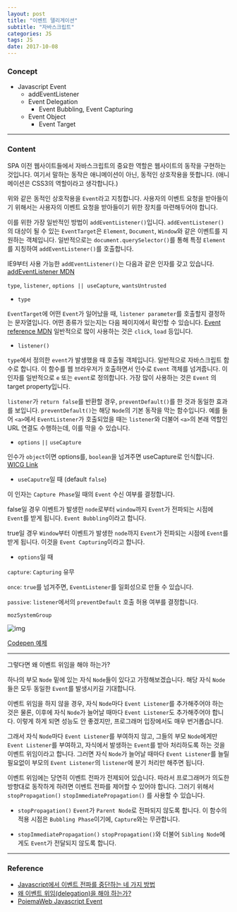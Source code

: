 ```yaml
---
layout: post
title: "이벤트 델리게이션"
subtitle: "자바스크립트"
categories: JS
tags: JS
date: 2017-10-08
---
```


### Concept
  - Javascript Event
      - addEventListener
    - Event Delegation
      - Event Bubbling, Event Capturing
    - Event Object
      - Event Target


---

### Content

SPA 이전 웹사이트들에서 자바스크립트의 중요한 역할은 웹사이트의 동작을 구현하는 것입니다. 여기서 말하는 동작은 애니메이션이 아닌, 동적인 상호작용을 뜻합니다. (애니메이션은 CSS3의 역할이라고 생각합니다.)



위와 같은 동적인 상호작용을 `Event`라고 지칭합니다. 사용자의 이벤트 요청을 받아들이기 위해서는 사용자의 이벤트 요청을 받아들이기 위한 장치를 마련해두어야 합니다.



이를 위한 가장 일반적인 방법이 `addEventListener()`입니다. `addEventListener()`의 대상이 될 수 있는 `EventTarget`은 `Element`, `Document`, `Window`와 같은 이벤트를 지원하는 객체입니다. 일반적으로는 `document.querySelector()`를 통해 특정 `Element`를 지칭하여 `addEventListener()`를 호출합니다.





IE9부터 사용 가능한 `addEventListener()`는 다음과 같은 인자를 갖고 있습니다. [addEventListener MDN](https://developer.mozilla.org/en-US/docs/Web/API/EventTarget/addEventListener)

`type`, `listener`, `options || useCapture`, `wantsUntrusted`



- `type`

`EventTarget`에 어떤 `Event`가 일어났을 때, `listener parameter`를 호출할지 결정하는 문자열입니다. 어떤 종류가 있는지는 다음 페이지에서 확인할 수 있습니다. [Event reference MDN](https://developer.mozilla.org/en-US/docs/Web/Events) 일반적으로 많이 사용하는 것은 `click`, `load` 등입니다.



- `listener()`

`type`에서 정의한 `event`가 발생했을 때 호출될 객체입니다. 일반적으로 자바스크립트 함수로 합니다. 이 함수를 웹 브라우저가 호출하면서 인수로 `Event` 객체를 넘겨줍니다. 이 인자를 일반적으로 `e` 또는 `event`로 정의합니다. 가장 많이 사용하는 것은 `Event` 의 target property입니다.



`listener`가 `return false`를 반환할 경우, `preventDefault()`를 한 것과 동일한 효과를 보입니다. `preventDefault()`는 해당 `Node`의 기본 동작을 막는 함수입니다. 예를 들어 `<a>`에서 `EventListener`가 호출되었을 때는 `listener`와 더불어 `<a>`의 본래 역할인 URL 연결도 수행하는데, 이를 막을 수 있습니다.



- `options` `||`  `useCapture`

인수가 `object`이면 options를, `boolean`을 넘겨주면 useCapture로 인식합니다. [WICG Link](https://github.com/WICG/EventListenerOptions/blob/gh-pages/explainer.md#eventlisteneroptions)



- `useCaputre`일 때 (default `false`)


이 인자는 `Capture Phase`일 때의 `Event` 수신 여부를 결정합니다.

false일 경우 이벤트가 발생한 `node`로부터 `window`까지 `Event`가 전파되는 시점에 `Event`를 받게 됩니다. `Event Bubbling`이라고 합니다.

true일 경우 `Window`부터 이벤트가 발생한 `node`까지 `Event`가 전파되는 시점에 `Event`를 받게 됩니다. 이것을 `Event Capturing`이라고 합니다.



- `options`일 때

`capture`: `Capturing` 유무

`once`: `true`를 넘겨주면, `EventListener`를 일회성으로 만들 수 있습니다.

`passive`: `listener`에서의 `preventDefault` 호출 허용 여부를 결정합니다.

`mozSystemGroup`



![img](https://www.w3.org/TR/DOM-Level-3-Events/images/eventflow.svg)



[Codepen 예제](https://codepen.io/jeewhan/pen/XeaXGJ)

---


그렇다면 왜 이벤트 위임을 해야 하는가?



하나의 부모 `Node` 밑에 있는 자식 `Node`들이 있다고 가정해보겠습니다. 해당 자식 `Node`들은 모두 동일한 `Event`를 발생시키길 기대합니다.



이벤트 위임을 하지 않을 경우, 자식 `Node`마다 `Event Listener`를 추가해주어야 하는 것은 물론, 이후에 자식 `Node`가 늘어날 때마다 `Event Listener`도 추가해주어야 합니다. 이렇게 하게 되면 성능도 안 좋겠지만, 프로그래머 입장에서도 매우 번거롭습니다.



그래서 자식 `Node`마다 `Event Listener`를 부여하지 않고, 그들의 부모 `Node`에게만 `Event Listener`를 부여하고, 자식에서 발생하는 `Event`를 받아 처리하도록 하는 것을  이벤트 위임이라고 합니다. 그러면 자식 `Node`가 늘어날 때마다 `Event Listener`를 늘릴 필요없이 부모의 `Event Listener`의 `listener`에 분기 처리만 해주면 됩니다.





이벤트 위임에는 당연히 이벤트 전파가 전제되어 있습니다. 따라서 프로그래머가 의도한 방향대로 동작하게 하려면 이벤트 전파를 제어할 수 있어야 합니다. 그러기 위해서 `stopPropagation()` `stopImmediatePropagation()` 를 사용할 수 있습니다.



- `stopPropagation()`
  `Event`가 `Parent Node`로 전파되지 않도록 합니다. 이 함수의 적용 시점은 `Bubbling Phase`이기에, `Capture`와는 무관합니다.




- `stopImmediatePropagation()`
  `stopPropagation()`와 더불어 `Sibling Node`에게도 `Event`가 전달되지 않도록 합니다.


---


### Reference

- [Javascript에서 이벤트 전파를 중단하는 네 가지 방법](http://programmingsummaries.tistory.com/313)
- [왜 이벤트 위임(delegation)을 해야 하는가?](https://github.com/nhnent/fe.javascript/wiki/August-22-August-26,-2016)
- [PoiemaWeb Javascript Event](http://poiemaweb.com/js-event)
